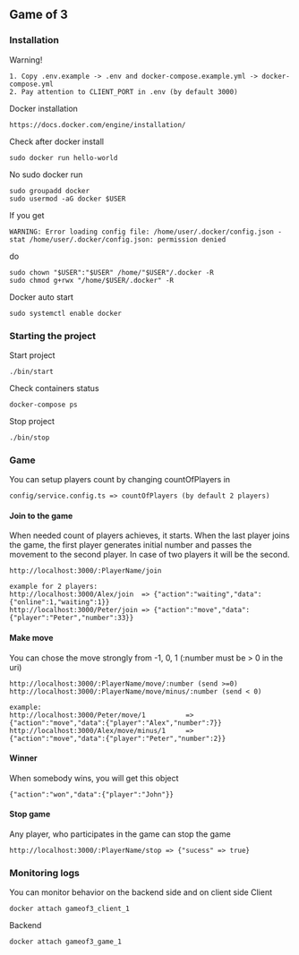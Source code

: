 Game of 3 
-

### Installation

Warning!
~~~
1. Copy .env.example -> .env and docker-compose.example.yml -> docker-compose.yml
2. Pay attention to CLIENT_PORT in .env (by default 3000)
~~~

Docker installation
~~~
https://docs.docker.com/engine/installation/
~~~

Check after docker install
~~~
sudo docker run hello-world
~~~

No sudo docker run
~~~
sudo groupadd docker
sudo usermod -aG docker $USER
~~~

If you get 
~~~
WARNING: Error loading config file: /home/user/.docker/config.json -
stat /home/user/.docker/config.json: permission denied
~~~
do
~~~
sudo chown "$USER":"$USER" /home/"$USER"/.docker -R
sudo chmod g+rwx "/home/$USER/.docker" -R
~~~

Docker auto start
~~~
sudo systemctl enable docker
~~~

### Starting the project
Start project
~~~
./bin/start
~~~

Check containers status
~~~
docker-compose ps
~~~

Stop project
~~~
./bin/stop
~~~

### Game

You can setup players count by changing countOfPlayers in
~~~
config/service.config.ts => countOfPlayers (by default 2 players)
~~~

#### Join to the game
When needed count of players achieves, it starts. When the last player joins the game, the first player generates initial
number and passes the movement to the second player. In case of two players it will be the second.
~~~
http://localhost:3000/:PlayerName/join

example for 2 players:
http://localhost:3000/Alex/join  => {"action":"waiting","data":{"online":1,"waiting":1}}
http://localhost:3000/Peter/join => {"action":"move","data":{"player":"Peter","number":33}}
~~~

#### Make move
You can chose the move strongly from -1, 0, 1 (:number must be > 0 in the uri)
~~~
http://localhost:3000/:PlayerName/move/:number (send >=0)
http://localhost:3000/:PlayerName/move/minus/:number (send < 0)

example:
http://localhost:3000/Peter/move/1          => {"action":"move","data":{"player":"Alex","number":7}}
http://localhost:3000/Alex/move/minus/1     => {"action":"move","data":{"player":"Peter","number":2}}
~~~

#### Winner
When somebody wins, you will get this object
~~~
{"action":"won","data":{"player":"John"}}
~~~

#### Stop game
Any player, who participates in the game can stop the game
~~~
http://localhost:3000/:PlayerName/stop => {"sucess" => true}
~~~

### Monitoring logs
You can monitor behavior on the backend side and on client side
Client
~~~
docker attach gameof3_client_1
~~~
Backend
~~~
docker attach gameof3_game_1
~~~